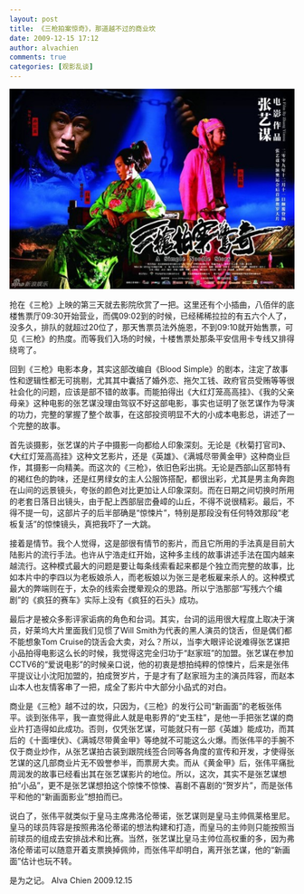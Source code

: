```yaml
---
layout: post
title: 《三枪拍案惊奇》，那道越不过的商业坎
date: 2009-12-15 17:12
author: alvachien
comments: true
categories: [观影乱谈]
---
```

![Picture](/assets/uploads/2009/12/U3088P28T3D2806685F326DT20091211093612.jpg)

 
抢在《三枪》上映的第三天就去影院欣赏了一把。这里还有个小插曲，八佰伴的底楼售票厅09:30开始营业，而偶09:02到的时候，已经稀稀拉拉的有五六个人了，没多久，排队的就超过20位了，那天售票员法外施恩，不到09:10就开始售票，可见《三枪》的热度。而等我们入场的时候，十楼售票处那条平安信用卡专线又排得绕弯了。
 
回到《三枪》电影本身，其实这部改编自《Blood Simple》的剧本，注定了故事性和逻辑性都无可挑剔，尤其其中囊括了婚外恋、拖欠工钱、政府官员受贿等等很社会化的问题，应该是部不错的故事。而能拍得出《大红灯笼高高挂》、《我的父亲母亲》这种电影的张艺谋没理由驾驭不好这部电影，事实也证明了张艺谋作为导演的功力，完整的掌握了整个故事，在这部投资明显不大的小成本电影总，讲述了一个完整的故事。
 
首先谈摄影，张艺谋的片子中摄影一向都给人印象深刻。无论是《秋菊打官司》、《大红灯笼高高挂》这种文艺影片，还是《英雄》、《满城尽带黄金甲》这种商业巨作，其摄影一向精美。而这次的《三枪》，依旧色彩出挑。无论是西部山区那特有的褐红色的韵味，还是红男绿女的主人公服饰搭配，都很出彩，尤其是男主角奔跑在山间的远景镜头，夸张的颜色对比更加让人印象深刻。而在日期之间切换时所用的老套日落日出镜头，由于配上西部层峦叠嶂的山丘，不得不说很精彩。最后，不得不提一句，这部片子的后半部确是“惊悚片”，特别是那段没有任何特效那段“老板复活”的惊悚镜头，真把我吓了一大跳。

接着是情节。我个人觉得，这是部很有情节的影片，而且它所用的手法真是目前大陆影片的流行手法。也许从宁浩走红开始，这种多主线的故事讲述手法在国内越来越流行。这种模式最大的问题是要让每条线索看起来都是个独立而完整的故事，比如本片中的李四以为老板娘杀人，而老板娘以为张三是老板雇来杀人的。这种模式最大的弊端则在于，太杂的线索会搅晕观众的思路。所以宁浩那部“写残六个编剧”的《疯狂的赛车》实际上没有《疯狂的石头》成功。

最后才是被众多影评家诟病的角色和台词。其实，台词的运用很大程度上取决于演员，好莱坞大片里面我们见惯了Will Smith为代表的黑人演员的饶舌，但是偶们都不能想象Tom Cruise的饶舌会大卖，对么？所以，当李大眼评论说难得张艺谋把小品拍得电影这么长的时候，我觉得这完全归功于“赵家班”的加盟。张艺谋在参加CCTV6的“爱说电影”的时候亲口说，他的初衷是想拍纯粹的惊悚片，后来是张伟平提议让小沈阳加盟的，拍成贺岁片，于是才有了赵家班为主的演员阵容，而赵本山本人也友情客串了一把，成全了影片中大部分小品式的对白。

商业是《三枪》越不过的坎，只因为，《三枪》的发行公司“新画面”的老板张伟平。谈到张伟平，我一直觉得此人就是电影界的“史玉柱”，是他一手把张艺谋的商业片打造得如此成功。否则，仅凭张艺谋，可能就只有一部《英雄》能成功，而其后的《十面埋伏》、《满城尽带黄金甲》等绝就不可能这么火爆。而张伟平的手腕不仅于商业炒作，从张艺谋拍古装到跟院线签合同等各角度的宣传和开发，才使得张艺谋的这几部商业片无不毁誉参半，而票房大卖。而从《黄金甲》后，张伟平痛批周润发的故事已经看出其在张艺谋影片的地位。所以，这次，其实不是张艺谋想拍“小品”，更不是张艺谋想拍这个惊悚不惊悚、喜剧不喜剧的“贺岁片”，而是张伟平和他的“新画面影业”想拍而已。

说白了，张伟平就类似于皇马主席弗洛伦蒂诺，张艺谋则是皇马主帅佩莱格里尼。皇马的球员阵容是按照弗洛伦蒂诺的想法构建和打造，而皇马的主帅则只能按照当前球员的组成去安排战术和比赛。当然，张艺谋比皇马主帅位高权重的多，因为弗洛伦蒂诺可以随意开着支票换掉佩帅，而张伟平却明白，离开张艺谋，他的“新画面”估计也玩不转。
 
是为之记。
Alva Chien
2009.12.15
